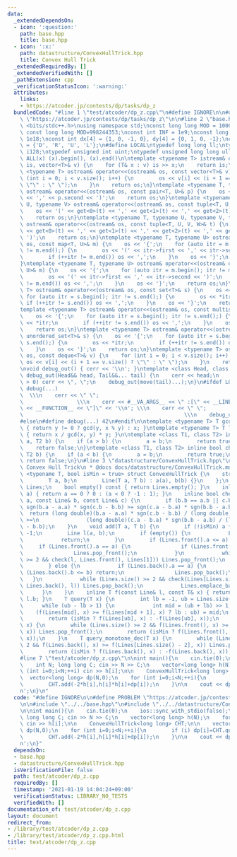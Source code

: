 ```yaml
---
data:
  _extendedDependsOn:
  - icon: ':question:'
    path: base.hpp
    title: base.hpp
  - icon: ':x:'
    path: datastructure/ConvexHullTrick.hpp
    title: Convex Hull Trick
  _extendedRequiredBy: []
  _extendedVerifiedWith: []
  _pathExtension: cpp
  _verificationStatusIcon: ':warning:'
  attributes:
    links:
    - https://atcoder.jp/contests/dp/tasks/dp_z
  bundledCode: "#line 1 \"test/atcoder/dp_z.cpp\"\n#define IGNORE\n\n#define PROBLEM\
    \ \"https://atcoder.jp/contests/dp/tasks/dp_z\"\n\n#line 2 \"base.hpp\"\n#include\
    \ <bits/stdc++.h>\nusing namespace std;\nconst long long MOD = 1000000007;\n//\
    \ const long long MOD=998244353;\nconst int INF = 1e9;\nconst long long IINF =\
    \ 1e18;\nconst int dx[4] = {1, 0, -1, 0}, dy[4] = {0, 1, 0, -1};\nconst char dir[4]\
    \ = {'D', 'R', 'U', 'L'};\n#define LOCAL\ntypedef long long ll;\ntypedef __int128_t\
    \ i128;\ntypedef unsigned int uint;\ntypedef unsigned long long ull;\n#define\
    \ ALL(x) (x).begin(), (x).end()\n\ntemplate <typename T> istream& operator>>(istream&\
    \ is, vector<T>& v) {\n    for (T& x : v) is >> x;\n    return is;\n}\ntemplate\
    \ <typename T> ostream& operator<<(ostream& os, const vector<T>& v) {\n    for\
    \ (int i = 0; i < v.size(); i++) {\n        os << v[i] << (i + 1 == v.size() ?\
    \ \"\" : \" \");\n    }\n    return os;\n}\ntemplate <typename T, typename U>\
    \ ostream& operator<<(ostream& os, const pair<T, U>& p) {\n    os << '(' << p.first\
    \ << ',' << p.second << ')';\n    return os;\n}\ntemplate <typename T, typename\
    \ U, typename V> ostream& operator<<(ostream& os, const tuple<T, U, V>& t) {\n\
    \    os << '(' << get<0>(t) << ',' << get<1>(t) << ',' << get<2>(t) << ')';\n\
    \    return os;\n}\ntemplate <typename T, typename U, typename V, typename W>\
    \ ostream& operator<<(ostream& os, const tuple<T, U, V, W>& t) {\n    os << '('\
    \ << get<0>(t) << ',' << get<1>(t) << ',' << get<2>(t) << ',' << get<3>(t) <<\
    \ ')';\n    return os;\n}\ntemplate <typename T, typename U> ostream& operator<<(ostream&\
    \ os, const map<T, U>& m) {\n    os << '{';\n    for (auto itr = m.begin(); itr\
    \ != m.end();) {\n        os << '(' << itr->first << ',' << itr->second << ')';\n\
    \        if (++itr != m.end()) os << ',';\n    }\n    os << '}';\n    return os;\n\
    }\ntemplate <typename T, typename U> ostream& operator<<(ostream& os, const unordered_map<T,\
    \ U>& m) {\n    os << '{';\n    for (auto itr = m.begin(); itr != m.end();) {\n\
    \        os << '(' << itr->first << ',' << itr->second << ')';\n        if (++itr\
    \ != m.end()) os << ',';\n    }\n    os << '}';\n    return os;\n}\ntemplate <typename\
    \ T> ostream& operator<<(ostream& os, const set<T>& s) {\n    os << '{';\n   \
    \ for (auto itr = s.begin(); itr != s.end();) {\n        os << *itr;\n       \
    \ if (++itr != s.end()) os << ',';\n    }\n    os << '}';\n    return os;\n}\n\
    template <typename T> ostream& operator<<(ostream& os, const multiset<T>& s) {\n\
    \    os << '{';\n    for (auto itr = s.begin(); itr != s.end();) {\n        os\
    \ << *itr;\n        if (++itr != s.end()) os << ',';\n    }\n    os << '}';\n\
    \    return os;\n}\ntemplate <typename T> ostream& operator<<(ostream& os, const\
    \ unordered_set<T>& s) {\n    os << '{';\n    for (auto itr = s.begin(); itr !=\
    \ s.end();) {\n        os << *itr;\n        if (++itr != s.end()) os << ',';\n\
    \    }\n    os << '}';\n    return os;\n}\ntemplate <typename T> ostream& operator<<(ostream&\
    \ os, const deque<T>& v) {\n    for (int i = 0; i < v.size(); i++) {\n       \
    \ os << v[i] << (i + 1 == v.size() ? \"\" : \" \");\n    }\n    return os;\n}\n\
    \nvoid debug_out() { cerr << '\\n'; }\ntemplate <class Head, class... Tail> void\
    \ debug_out(Head&& head, Tail&&... tail) {\n    cerr << head;\n    if (sizeof...(Tail)\
    \ > 0) cerr << \", \";\n    debug_out(move(tail)...);\n}\n#ifdef LOCAL\n#define\
    \ debug(...)                                                                 \
    \  \\\n    cerr << \" \";                                                    \
    \                 \\\n    cerr << #__VA_ARGS__ << \" :[\" << __LINE__ << \":\"\
    \ << __FUNCTION__ << \"]\" << '\\n'; \\\n    cerr << \" \";                  \
    \                                                   \\\n    debug_out(__VA_ARGS__)\n\
    #else\n#define debug(...) 42\n#endif\n\ntemplate <typename T> T gcd(T x, T y)\
    \ { return y != 0 ? gcd(y, x % y) : x; }\ntemplate <typename T> T lcm(T x, T y)\
    \ { return x / gcd(x, y) * y; }\n\ntemplate <class T1, class T2> inline bool chmin(T1&\
    \ a, T2 b) {\n    if (a > b) {\n        a = b;\n        return true;\n    }\n\
    \    return false;\n}\ntemplate <class T1, class T2> inline bool chmax(T1& a,\
    \ T2 b) {\n    if (a < b) {\n        a = b;\n        return true;\n    }\n   \
    \ return false;\n}\n#line 3 \"datastructure/ConvexHullTrick.hpp\"\n\n/**\n * @brief\
    \ Convex Hull Trick\n * @docs docs/datastructure/ConvexHullTrick.md\n */\ntemplate\
    \ <typename T, bool isMin = true> struct ConvexHullTrick {\n    struct Line {\n\
    \        T a, b;\n        Line(T a, T b) : a(a), b(b) {}\n    };\n    deque<Line>\
    \ Lines;\n    bool empty() const { return Lines.empty(); }\n    inline int sgn(T\
    \ a) { return a == 0 ? 0 : (a < 0 ? -1 : 1); }\n    inline bool check(const Line&\
    \ a, const Line& b, const Line& c) {\n        if (b.b == a.b || c.b == b.b) return\
    \ sgn(b.a - a.a) * sgn(c.b - b.b) >= sgn(c.a - b.a) * sgn(b.b - a.b);\n      \
    \  return (long double)(b.a - a.a) * sgn(c.b - b.b) / (long double)abs(b.b - a.b)\
    \ >=\n               (long double)(c.a - b.a) * sgn(b.b - a.b) / (long double)abs(c.b\
    \ - b.b);\n    }\n    void add(T a, T b) {\n        if (!isMin) a *= -1, b *=\
    \ -1;\n        Line l(a, b);\n        if (empty()) {\n            Lines.emplace_back(l);\n\
    \            return;\n        }\n        if (Lines.front().a <= a) {\n       \
    \     if (Lines.front().a == a) {\n                if (Lines.front().b <= b) return;\n\
    \                Lines.pop_front();\n            }\n            while (Lines.size()\
    \ >= 2 && check(l, Lines.front(), Lines[1])) Lines.pop_front();\n            Lines.emplace_front(l);\n\
    \        } else {\n            if (Lines.back().a == a) {\n                if\
    \ (Lines.back().b <= b) return;\n                Lines.pop_back();\n         \
    \   }\n            while (Lines.size() >= 2 && check(Lines[Lines.size() - 2],\
    \ Lines.back(), l)) Lines.pop_back();\n            Lines.emplace_back(l);\n  \
    \      }\n    }\n    inline T f(const Line& l, const T& x) { return l.a * x +\
    \ l.b; }\n    T query(T x) {\n        int lb = -1, ub = Lines.size() - 1;\n  \
    \      while (ub - lb > 1) {\n            int mid = (ub + lb) >> 1;\n        \
    \    (f(Lines[mid], x) >= f(Lines[mid + 1], x) ? lb : ub) = mid;\n        }\n\
    \        return (isMin ? f(Lines[ub], x) : -f(Lines[ub], x));\n    }\n    T query_monotone_inc(T\
    \ x) {\n        while (Lines.size() >= 2 && f(Lines.front(), x) >= f(Lines[1],\
    \ x)) Lines.pop_front();\n        return (isMin ? f(Lines.front(), x) : -f(Lines.front(),\
    \ x));\n    }\n    T query_monotone_dec(T x) {\n        while (Lines.size() >=\
    \ 2 && f(Lines.back(), x) >= f(Lines[Lines.size() - 2], x)) Lines.pop_back();\n\
    \        return (isMin ? f(Lines.back(), x) : -f(Lines.back(), x));\n    }\n};\n\
    #line 7 \"test/atcoder/dp_z.cpp\"\n\nint main(){\n    cin.tie(0);\n    ios::sync_with_stdio(false);\n\
    \    int N; long long C; cin >> N >> C;\n    vector<long long> h(N);\n    for\
    \ (int i=0;i<N;++i) cin >> h[i];\n\n    ConvexHullTrick<long long> CHT;\n\n  \
    \  vector<long long> dp(N,0);\n    for (int i=0;i<N;++i){\n        if (i) dp[i]=CHT.query_monotone_inc(h[i])+h[i]*h[i]+C;\n\
    \        CHT.add(-2*h[i],h[i]*h[i]+dp[i]);\n    }\n\n    cout << dp[N-1] << '\\\
    n';\n}\n"
  code: "#define IGNORE\n\n#define PROBLEM \"https://atcoder.jp/contests/dp/tasks/dp_z\"\
    \n\n#include \"../../base.hpp\"\n#include \"../../datastructure/ConvexHullTrick.hpp\"\
    \n\nint main(){\n    cin.tie(0);\n    ios::sync_with_stdio(false);\n    int N;\
    \ long long C; cin >> N >> C;\n    vector<long long> h(N);\n    for (int i=0;i<N;++i)\
    \ cin >> h[i];\n\n    ConvexHullTrick<long long> CHT;\n\n    vector<long long>\
    \ dp(N,0);\n    for (int i=0;i<N;++i){\n        if (i) dp[i]=CHT.query_monotone_inc(h[i])+h[i]*h[i]+C;\n\
    \        CHT.add(-2*h[i],h[i]*h[i]+dp[i]);\n    }\n\n    cout << dp[N-1] << '\\\
    n';\n}"
  dependsOn:
  - base.hpp
  - datastructure/ConvexHullTrick.hpp
  isVerificationFile: false
  path: test/atcoder/dp_z.cpp
  requiredBy: []
  timestamp: '2021-01-19 14:04:24+09:00'
  verificationStatus: LIBRARY_NO_TESTS
  verifiedWith: []
documentation_of: test/atcoder/dp_z.cpp
layout: document
redirect_from:
- /library/test/atcoder/dp_z.cpp
- /library/test/atcoder/dp_z.cpp.html
title: test/atcoder/dp_z.cpp
---
```


